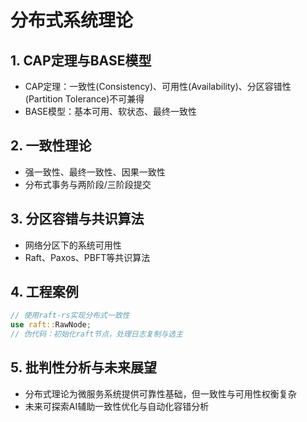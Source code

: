 # 分布式系统理论

## 1. CAP定理与BASE模型

- CAP定理：一致性(Consistency)、可用性(Availability)、分区容错性(Partition Tolerance)不可兼得
- BASE模型：基本可用、软状态、最终一致性

## 2. 一致性理论

- 强一致性、最终一致性、因果一致性
- 分布式事务与两阶段/三阶段提交

## 3. 分区容错与共识算法

- 网络分区下的系统可用性
- Raft、Paxos、PBFT等共识算法

## 4. 工程案例

```rust
// 使用raft-rs实现分布式一致性
use raft::RawNode;
// 伪代码：初始化raft节点，处理日志复制与选主
```

## 5. 批判性分析与未来展望

- 分布式理论为微服务系统提供可靠性基础，但一致性与可用性权衡复杂
- 未来可探索AI辅助一致性优化与自动化容错分析
